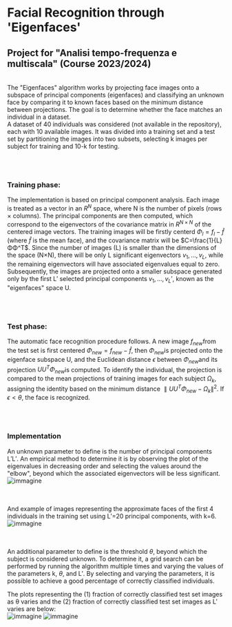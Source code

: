 # Facial Recognition through **'Eigenfaces'**
## Project for "Analisi tempo-frequenza e multiscala" (Course 2023/2024) 

<br>
The "Eigenfaces" algorithm works by projecting face images onto a subspace of principal components (eigenfaces) and classifying an unknown face by comparing it to known faces based on the minimum distance between projections. The goal is to determine whether the face matches an individual in a dataset. <br>
A dataset of 40 individuals was considered (not available in the repository), each with 10 available images. It was divided into a training set and a test set by partitioning the images into two subsets, selecting k images per subject for training and 10-k for testing.

<br><br>

### Training phase:
The implementation is based on principal component analysis. Each image is treated as a vector in an $R^N$ space, where N is the number of pixels (rows × columns). The principal components are then computed, which correspond to the eigenvectors of the covariance matrix in $R^{N \times N}$ of the centered image vectors. The training images will be firstly centerd $Φ_l=f_l- \hat{f}$ (where $\hat{f}$ is the mean face), and the covariance matrix will be $C=\frac{1}{L} ΦΦ^T$. Since the number of images (L) is smaller than the dimensions of the space (N×N), there will be only L significant eigenvectors ${v_1,…,v_L}$, while the remaining eigenvectors will have associated eigenvalues equal to zero. Subsequently, the images are projected onto a smaller subspace generated only by the first L′ selected principal components ${v_1,…,v_L′}$, known as the "eigenfaces" space U.

<br><br>


### Test phase:
The automatic face recognition procedure follows. A new image $f_{new}$​ from the test set is first centered $Φ_{new}=f_{new}−\hat{f}$, then $Φ_{new}$​ is projected onto the eigenface subspace U, and the Euclidean distance $ϵ$ between $Φ_{new}$​ and its projection $UU^TΦ_{new}$​ is computed. To identify the individual, the projection is compared to the mean projections of training images for each subject $Ω_k$​, assigning the identity based on the minimum distance $∥UU^T Φ_{new} − Ω_k∥^2$. If $ϵ<θ$, the face is recognized.


<br><br>

### Implementation
An unknown parameter to define is the number of principal components L′L′. An empirical method to determine it is by observing the plot of the eigenvalues in decreasing order and selecting the values around the "elbow", beyond which the associated eigenvectors will be less significant. 
<br>
![immagine](https://github.com/user-attachments/assets/cc3e48d9-606a-4f2b-a8f3-5a3aaa071fe2)

<br><br>
And example of images representing the approximate faces of the first 4 individuals in the training set using L′=20 principal components, with k=6.
<br>
![immagine](https://github.com/user-attachments/assets/d483bd22-ddd1-44ae-aa26-7c5c90ef2583)

<br><br>
An additional parameter to define is the threshold $θ$, beyond which the subject is considered unknown. To determine it, a grid search can be performed by running the algorithm multiple times and varying the values of the parameters k, $θ$, and L′. By selecting and varying the parameters, it is possible to achieve a good percentage of correctly classified individuals. <br>

The plots representing the (1) fraction of correctly classified test set images as θ varies and the (2) fraction of correctly classified test set images as L′ varies are below:
<br>
![immagine](https://github.com/user-attachments/assets/44ca11ea-145e-4e7b-bffd-f2a90f9b1be3)
![immagine](https://github.com/user-attachments/assets/87d3bb75-0a53-466b-958a-22efd0f4035d)













